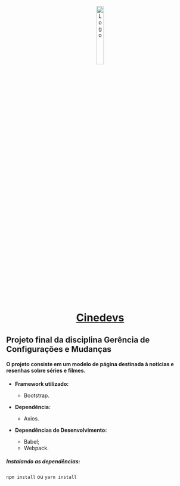 <div align="center"><img src="https://cinedevs.github.io/src/images/logo.svg" alt="Logo" width="20%" ></div>

<h1 align= "center"> <a href="https://cinedevs.github.io/">Cinedevs</a></h1>

## Projeto final da disciplina Gerência de Configurações e Mudanças
#### O projeto consiste em um modelo de página destinada à notícias e resenhas sobre séries e filmes.

* **Framework utilizado:**
  * Bootstrap.
  
* **Dependência:**
  * Axios.

* **Dependências de Desenvolvimento:**

  * Babel;
  * Webpack.
  
##### Instalando as dependências:
```npm install``` ou ```yarn install```
